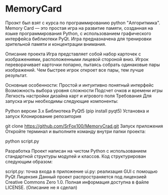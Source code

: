 # MemoryCard
Проэкт был взят с курса по программированию python "Алгоритмика".
Memory Card — это простая игра на развитие памяти, созданная на языке программирования Python, с использованием графического интерфейса библиотеки PyQt. Игра предназначена для тренировки зрительной памяти и концентрации внимания.

Описание проекта
Игра представляет собой набор карточек с изображениями, расположенными лицевой стороной вниз. Игрок переворачивает карточки попарно, пытаясь собрать одинаковые пары изображений. Чем быстрее игрок откроет все пары, тем лучше результат.

Основные особенности:
Простой и интуитивно понятный интерфейс
Возможность выбора уровня сложности
Подсчет очков и времени игры
Легкость настройки дизайна карт и игрового поля
Требования
Для запуска игры необходимы следующие компоненты:

Python версии 3.x
Библиотека PyQt5 (pip install pyqt5)
Установка и запуск
Клонирование репозитория

git clone https://github.com/SrFox100/MemoryCrad.git
Запуск приложения
Откройте терминал и выполните команду внутри папки проекта:


python script.py

Разработка
Проект написан на чистом Python с использованием стандартной структуры модулей и классов. Код структурирован следующим образом:

script.py: точка входа в приложение
ui.py: реализация GUI с помощью PyQt
Лицензия
Данный проект распространяется под лицензией Creative Commons Zero 1.0. Полная информация доступна в файле LICENSE.
(Описание не я сделал)
